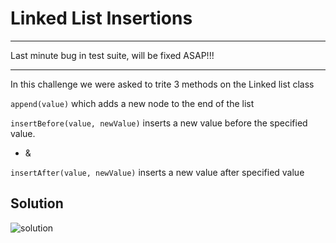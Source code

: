 # Linked List Insertions
***
Last minute bug in test suite, will be fixed ASAP!!!
***
In this challenge we were asked to trite 3 methods on the Linked list class

```append(value)``` which adds a new node to the end of the list

```insertBefore(value, newValue)``` inserts a new value before the specified value.

- &

```insertAfter(value, newValue)``` inserts a new value after specified value


## Solution
![solution](./assets/linked-list-insertions.jpg)
